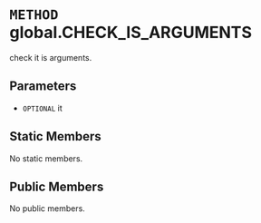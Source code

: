 # `METHOD` global.CHECK_IS_ARGUMENTS
check it is arguments.

## Parameters
* `OPTIONAL` it 

## Static Members
No static members.

## Public Members
No public members.
